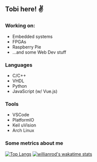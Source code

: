 ## Tobi here! :v:

### Working on:
- Embedded systems
- FPGAs
- Raspberry Pie
- ...and some Web Dev stuff

### Languages
- C/C++
- VHDL
- Python
- JavaScript (w/ Vue.js)

### Tools
- VSCode
- PlatformIO
- Keil uVision
- Arch Linux

### Some metrics about me

[![Top Langs](https://github-readme-stats.vercel.app/api/top-langs/?username=b4ldur-ts&layout=compact)](https://github.com/b4ldur-ts/github-readme-stats)
[![willianrod's wakatime stats](https://github-readme-stats.vercel.app/api/wakatime?username=b4ldur-ts)](https://github.com/b4ldur-ts/github-readme-stats)



